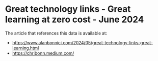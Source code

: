 # Great technology links - Great learning at zero cost - June 2024
The article that references this data is available at:
- https://www.alanbonnici.com/2024/05/great-technology-links-great-learning.html
- https://chribonn.medium.com/
